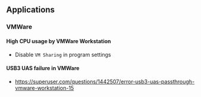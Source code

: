 ## Applications

### VMWare
#### High CPU usage by VMWare Workstation
- Disable `VM Sharing` in program settings
#### USB3 UAS failure in VMWare
- https://superuser.com/questions/1442507/error-usb3-uas-passthrough-vmware-workstation-15